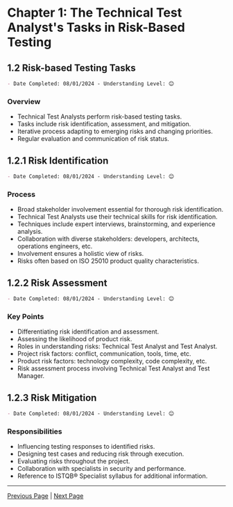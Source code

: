 # Chapter 1: The Technical Test Analyst's Tasks in Risk-Based Testing

## 1.2 Risk-based Testing Tasks

```markdown
- Date Completed: 08/01/2024 - Understanding Level: 😊
```

### Overview

- Technical Test Analysts perform risk-based testing tasks.
- Tasks include risk identification, assessment, and mitigation.
- Iterative process adapting to emerging risks and changing priorities.
- Regular evaluation and communication of risk status.

## 1.2.1 Risk Identification

```markdown
- Date Completed: 08/01/2024 - Understanding Level: 😊
```

### Process

- Broad stakeholder involvement essential for thorough risk identification.
- Technical Test Analysts use their technical skills for risk identification.
- Techniques include expert interviews, brainstorming, and experience analysis.
- Collaboration with diverse stakeholders: developers, architects, operations engineers, etc.
- Involvement ensures a holistic view of risks.
- Risks often based on ISO 25010 product quality characteristics.

## 1.2.2 Risk Assessment

```markdown
- Date Completed: 08/01/2024 - Understanding Level: 😊
```

### Key Points

- Differentiating risk identification and assessment.
- Assessing the likelihood of product risk.
- Roles in understanding risks: Technical Test Analyst and Test Analyst.
- Project risk factors: conflict, communication, tools, time, etc.
- Product risk factors: technology complexity, code complexity, etc.
- Risk assessment process involving Technical Test Analyst and Test Manager.

## 1.2.3 Risk Mitigation

```markdown
- Date Completed: 08/01/2024 - Understanding Level: 😊
```

### Responsibilities

- Influencing testing responses to identified risks.
- Designing test cases and reducing risk through execution.
- Evaluating risks throughout the project.
- Collaboration with specialists in security and performance.
- Reference to ISTQB® Specialist syllabus for additional information.

---

[Previous Page](1.1-introduction.md) | [Next Page](../2-white-box-test-techniques/2.1-introduction.md)
